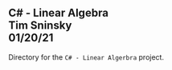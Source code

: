 **C# - Linear Algebra**\
Tim Sninsky\
01/20/21
---
Directory for the `C# - Linear Algerbra` project.
